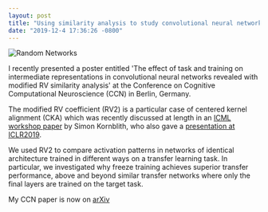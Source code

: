 ```yaml
---
layout: post
title: "Using similarity analysis to study convolutional neural networks"
date: "2019-12-4 17:36:26 -0800"
---
```

![Random Networks](images/all_mats_10_2rows_relabeled.png)

I recently presented a poster entitled 'The effect of task and training on intermediate representations in convolutional neural networks revealed with modified RV similarity analysis' at the Conference on Cognitive Computational Neuroscience (CCN) in Berlin, Germany.

The modified RV coefficient (RV2) is a particular case of centered kernel alignment (CKA) which was recently discussed at length in an [ICML workshop paper](https://arxiv.org/abs/1905.00414) by Simon Kornblith, who also gave a [presentation at ICLR2019](https://slideslive.com/38915700/similarity-of-neural-network-representations-revisited).

We used RV2 to compare activation patterns in networks of identical architecture trained in different ways on a transfer learning task. In particular, we investigated why freeze training achieves superior transfer performance, above and beyond similar transfer networks where only the final layers are trained on the target task.

My CCN paper is now on [arXiv](https://arxiv.org/abs/1912.02260)
